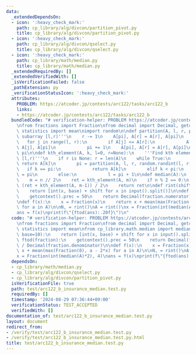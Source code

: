 ```yaml
---
data:
  _extendedDependsOn:
  - icon: ':heavy_check_mark:'
    path: cp_library/alg/divcon/partition_pivot.py
    title: cp_library/alg/divcon/partition_pivot.py
  - icon: ':heavy_check_mark:'
    path: cp_library/alg/divcon/qselect.py
    title: cp_library/alg/divcon/qselect.py
  - icon: ':heavy_check_mark:'
    path: cp_library/math/median.py
    title: cp_library/math/median.py
  _extendedRequiredBy: []
  _extendedVerifiedWith: []
  _isVerificationFailed: false
  _pathExtension: py
  _verificationStatusIcon: ':heavy_check_mark:'
  attributes:
    PROBLEM: https://atcoder.jp/contests/arc122/tasks/arc122_b
    links:
    - https://atcoder.jp/contests/arc122/tasks/arc122_b
  bundledCode: "# verification-helper: PROBLEM https://atcoder.jp/contests/arc122/tasks/arc122_b\n\
    \nfrom fractions import Fraction\nfrom decimal import Decimal, getcontext\nfrom\
    \ statistics import mean\nimport random\n\ndef partition(A, l, r, pi):\n    '''Partition\
    \ subarray [l,r)'''\n    r -= 1\n    A[pi], A[r] = A[r], A[pi]\n    pi = l\n \
    \   for j in range(l, r):\n        if A[j] <= A[r]:\n            A[pi], A[j] =\
    \ A[j], A[pi]\n            pi += 1\n    A[pi], A[r] = A[r], A[pi]\n    return\
    \ pi\n\ndef kth_element(A, k, l=0, r=None):\n    '''Find kth element in subarray\
    \ [l,r)'''\n    if r is None: r = len(A)\n    while True:\n        if l == r-1:\
    \ return A[k]\n        pi = partition(A, l, r, random.randint(l, r-1))\n     \
    \   if k == pi:\n            return A[k]\n        elif k < pi:\n            r\
    \ = pi\n        else:\n            l = pi + 1\n\ndef median(A):\n    n = len(A)\n\
    \    m = n // 2\n    ret = kth_element(A, m)\n    if n % 2 == 0:\n        return\
    \ (ret + kth_element(A, m-1)) / 2\n    return ret\n\ndef rint(shift=0, base=10):\n\
    \    return [int(x, base) + shift for x in input().split()]\n\ndef ftod(fraction):\n\
    \    getcontext().prec = 50\n    return Decimal(fraction.numerator) / Decimal(fraction.denominator)\n\
    \ndef f(x):\n    x = Fraction(x)\n    return x + mean(max(Fraction(0), a - 2*x)\
    \ for a in A)\n\nN, = rint()\nA = rint()\nx = Fraction(int(median(A)*2), 4)\n\
    ans = f(x)\nprint(f\"{ftod(ans):.20f}\")\n"
  code: "# verification-helper: PROBLEM https://atcoder.jp/contests/arc122/tasks/arc122_b\n\
    \nfrom fractions import Fraction\nfrom decimal import Decimal, getcontext\nfrom\
    \ statistics import mean\nfrom cp_library.math.median import median\n\ndef rint(shift=0,\
    \ base=10):\n    return [int(x, base) + shift for x in input().split()]\n\ndef\
    \ ftod(fraction):\n    getcontext().prec = 50\n    return Decimal(fraction.numerator)\
    \ / Decimal(fraction.denominator)\n\ndef f(x):\n    x = Fraction(x)\n    return\
    \ x + mean(max(Fraction(0), a - 2*x) for a in A)\n\nN, = rint()\nA = rint()\n\
    x = Fraction(int(median(A)*2), 4)\nans = f(x)\nprint(f\"{ftod(ans):.20f}\")"
  dependsOn:
  - cp_library/math/median.py
  - cp_library/alg/divcon/qselect.py
  - cp_library/alg/divcon/partition_pivot.py
  isVerificationFile: true
  path: test/arc122_b_insurance_median.test.py
  requiredBy: []
  timestamp: '2024-08-29 07:36:44+09:00'
  verificationStatus: TEST_ACCEPTED
  verifiedWith: []
documentation_of: test/arc122_b_insurance_median.test.py
layout: document
redirect_from:
- /verify/test/arc122_b_insurance_median.test.py
- /verify/test/arc122_b_insurance_median.test.py.html
title: test/arc122_b_insurance_median.test.py
---
```

